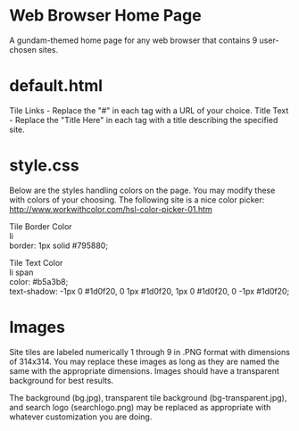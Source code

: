 Web Browser Home Page
===========

A gundam-themed home page for any web browser that contains 9 user-chosen sites.

default.html
===========
Tile Links - Replace the "#" in each <a> tag with a URL of your choice. 
Title Text - Replace the "Title Here" in each <span> tag with a title describing the specified site.

style.css
===========
Below are the styles handling colors on the page. You may modify these with colors of your choosing. The following site is a nice color picker: http://www.workwithcolor.com/hsl-color-picker-01.htm

Tile Border Color<br/>
  li <br/>
    border: 1px solid #795880;<br/>
    
Tile Text Color<br/>
  li span<br/>
    color: #b5a3b8;<br/>
    text-shadow: -1px 0 #1d0f20, 0 1px #1d0f20, 1px 0 #1d0f20, 0 -1px #1d0f20;<br/>

Images
===========
Site tiles are labeled numerically 1 through 9 in .PNG format with dimensions of 314x314. You may replace these images as long as they are named the same with the appropriate dimensions. Images should have a transparent background for best results.

The background (bg.jpg), transparent tile background (bg-transparent.jpg), and search logo (searchlogo.png) may be replaced as appropriate with whatever customization you are doing.
